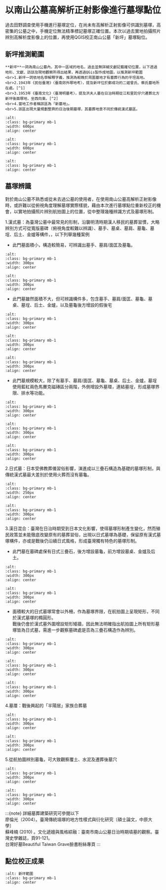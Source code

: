 # 以南山公墓高解析正射影像進行墓塚點位

過去田野調查使用手機進行墓塚定位，在尚未有高解析正射影像可供識別墓塚，高密集的公墓之中，手機定位無法精準標記墓塚正確位置。本次以過去實地拍攝照片辨別高解析度影像上的位置，再使用QGIS校正南山公墓「新坪」墓塚點位。


## 新坪推測範圍
```{tip}
**新坪**一詞為南山公墓內，其中一區域的地名，過去並無詳細文獻記載確切位置，以下透過地形、文獻、訪談及現地觀察所得出結果，再透過QGis製作成地圖，以推測新坪範圍
<br>1.新坪一詞依地名學解釋字義，推測為較晚於周圍墓地才有墓葬行為的平坦高地。
<br>2.1943年《民俗臺灣》〈臺南郊外塚地考〉，提及新坪位於鄭成功的二姬曾氏、蔡氏墓地所在處。[^1]
<br>3.1953年《臺南文化》〈臺灣明墓考〉，提及洪夫人墓在日治時期從江和里跎仔穴遷葬北方新坪後面塚地，坐西向東。[^2]
<br>4.當地工作者稱該區為「新墓地」。
<br>5.該區出現大量規劃整齊的日治後期墓塚，其墓葬地景不同於傳統漢式墓區。
```

```{image} ./images/台南郊外塚地考.jpg
:alt: 
:class: bg-primary mb-1
:width: 600px
:align: center
```

```{image} ./images/新坪圖.JPG
:alt: 
:class: bg-primary mb-1
:width: 600px
:align: center
```

```{image} ./images/新坪範圍.jpg
:alt: 
:class: bg-primary mb-1
:align: center
```


## 墓塚辨識
對於南山公墓不熟悉或從未去過公墓的使用者，在使用南山公墓高解析正射影像時，或許難以從俯視角度理解墓塚實際樣貌，藉由本次進行墓塚點位重新校正的機會，以實地拍攝照片辨別航拍圖上的位置，從中整理幾種辨識方式及墓塚形制。

1.漢式墓：為臺灣公墓中最常見的形制，沿襲明清時期漢人移民的墓葬習慣，大略辨別方式可從寬版墓碑（俯視角度較難以辨識）、墓手、墓桌、墓肩、墓龜、墓埕、后土、金爐等構件，，以下列舉幾種案例

* 此門墓面積小，構造較簡易，可辨識出墓手、墓肩/面匡及墓龜。
```{image} ./images/漢2.png
:alt: 
:class: bg-primary mb-1
:width: 300px
:align: center
```
```{image} ./images/漢2-1.JPG
:alt: 
:class: bg-primary mb-1
:width: 300px
:align: center
```

* 此門墓雖然面積不大，但可辨識構件多，包含墓手、墓肩/面匡、墓龜、墓桌、墓埕、后土、金爐，以及墓龜後方增設的假後宅
```{image} ./images/漢1.png
:alt: 
:class: bg-primary mb-1
:width: 300px
:align: center
```
```{image} ./images/漢1-1.JPG
:alt: 
:class: bg-primary mb-1
:width: 300px
:align: center
```
```{image} ./images/漢1-2.JPG
:alt: 
:class: bg-primary mb-1
:width: 300px
:align: center
```

* 此門墓規模較大，除了有墓手、墓肩/面匡、墓龜、墓桌、后土、金爐，墓埕使用藍紅兩色馬賽克磁磚區分兩階，外側增設外墓環，連結墓埕，形成墓塚界限、排水等功能。

```{image} ./images/漢5.png
:alt: 
:class: bg-primary mb-1
:width: 300px
:align: center
```
```{image} ./images/漢5-1.JPG
:alt: 
:class: bg-primary mb-1
:width: 300px
:align: center
```
```{image} ./images/漢5-2.JPG
:alt: 
:class: bg-primary mb-1
:width: 300px
:align: center
```

2.日式墓：日本受佛教葬儀習俗影響，演進成以三疊石構造為基礎的墓塚形制，與傳統漢式墓最大差別於使用火葬而沒有墓龜。
```{image} ./images/日4.png
:alt: 
:class: bg-primary mb-1
:width: 250px
:align: center
```
```{image} ./images/日4-1.JPG
:alt: 
:class: bg-primary mb-1
:width: 300px
:align: center
```

3.漢日混合：臺灣在日治時期受到日本文化影響，使得墓塚形制產生變化，然而殖民政策並未能徹底改變原有的墓葬習俗，出現以日式墓塚為基礎，保留原有漢式墓塚構件，亦或是戰後仍沿續日式風格，形成臺灣獨有特色的墓塚形制。

* 此門墓在墓碑處保有日式三疊石，後方增設墓龜，前方增設墓桌、金爐及后土。
```{image} ./images/日2.png
:alt: 
:class: bg-primary mb-1
:width: 300px
:align: center
```
```{image} ./images/日2-1.JPG
:alt: 
:class: bg-primary mb-1
:width: 300px
:align: center
```
* 面積較大的日式墓塚常會以外柵，作為墓塚界限，在航拍圖上呈現矩形，不同於漢式墓塚的橢圓形。
<br>戰後仍會於漢式墓外圍增設矩形矮牆，因此無法明確指出航拍圖上所有矩形墓塚皆為日式墓，需進一步觀察墓碑處是否為三疊石構造作為辨別。
```{image} ./images/日3.png
:alt: 
:class: bg-primary mb-1
:width: 300px
:align: center
```
```{image} ./images/日3-1.JPG
:alt: 
:class: bg-primary mb-1
:width: 300px
:align: center
```
```{image} ./images/日3-2.JPG
:alt: 
:class: bg-primary mb-1
:width: 300px
:align: center
```
4.墓厝：戰後興起的「半陽居」家族合葬墓
```{image} ./images/厝.png
:alt: 
:class: bg-primary mb-1
:width: 300px
:align: center
```
```{image} ./images/厝1.JPG
:alt: 
:class: bg-primary mb-1
:width: 300px
:align: center
```
5.從航拍圖辨別墓龜，可大致觀察覆土、水泥及遷葬後墓穴
```{image} ./images/漢4.png
:alt: 
:class: bg-primary mb-1
:width: 300px
:align: center
```
```{image} ./images/漢3.png
:alt: 
:class: bg-primary mb-1
:width: 300px
:align: center
```
:::{note}
詳細墓葬建築研究可參閱以下
<br>廖倫光（2004）。臺灣傳統墳塚的地方性樣式與衍化研究〔碩士論文，中原大學〕
<br>蘇峰楠 (2010) 。文化遞嬗與風格綜融：臺南市南山公墓日治時期墳墓的觀察。臺灣史學雜誌，頁91-121。
<br>台灣好墓Beautiful Taiwan Grave臉書粉絲專頁
:::

## 點位校正成果
```{image} ./images/前後對照.jpg
:alt: 新坪範圍
:class: bg-primary mb-1
:align: center
```

[^1]:石暘睢(1943)。〈台南郊外塚地考〉《民俗臺灣》第三卷第四號通卷第二十二號。(臺北市:東都書籍台北支店)，頁35。
[^2]:石暘睢(1953)。〈臺灣明墓考〉《臺南文化》第三卷第一期。(臺南:臺南市文獻委員會)，頁26